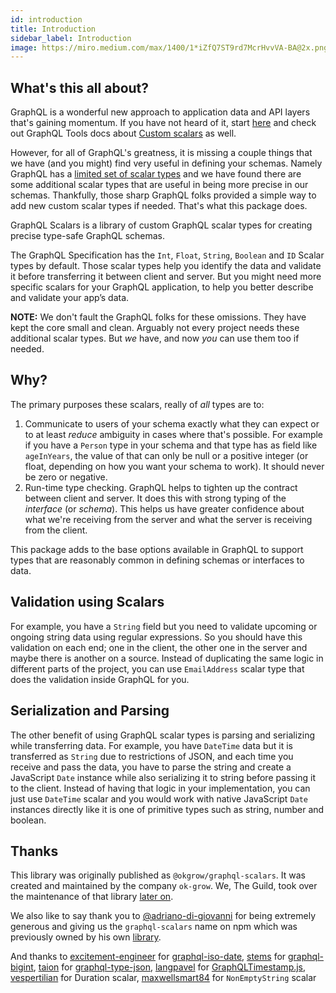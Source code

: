 ```yaml
---
id: introduction
title: Introduction
sidebar_label: Introduction
image: https://miro.medium.com/max/1400/1*iZfQ7ST9rd7McrHvvVA-BA@2x.png
---
```


## What's this all about?

GraphQL is a wonderful new approach to application data and API layers that's gaining momentum. If
you have not heard of it, start [here](http://graphql.org/learn/) and check out GraphQL Tools docs
about [Custom scalars](https://www.graphql-tools.com/docs/scalars) as well.

However, for all of GraphQL's greatness, it is missing a couple things that we have (and you might)
find very useful in defining your schemas. Namely GraphQL has a
[limited set of scalar types](http://graphql.org/learn/schema/#scalar-types) and we have found there
are some additional scalar types that are useful in being more precise in our schemas. Thankfully,
those sharp GraphQL folks provided a simple way to add new custom scalar types if needed. That's
what this package does.

GraphQL Scalars is a library of custom GraphQL scalar types for creating precise type-safe GraphQL schemas.

The GraphQL Specification has the `Int`, `Float`, `String`, `Boolean` and `ID` Scalar types by default. Those scalar types help you identify the data and validate it before transferring it between client and server. But you might need more specific scalars for your GraphQL application, to help you better describe and validate your app’s data.

**NOTE:** We don't fault the GraphQL folks for these omissions. They have kept the core small and
clean. Arguably not every project needs these additional scalar types. But _we_ have, and now _you_
can use them too if needed.

## Why?

The primary purposes these scalars, really of _all_ types are to:

1.  Communicate to users of your schema exactly what they can expect or to at least _reduce_
    ambiguity in cases where that's possible. For example if you have a `Person` type in your schema
    and that type has as field like `ageInYears`, the value of that can only be null or a positive
    integer (or float, depending on how you want your schema to work). It should never be zero or
    negative.
1.  Run-time type checking. GraphQL helps to tighten up the contract between client and server. It
    does this with strong typing of the _interface_ (or _schema_). This helps us have greater
    confidence about what we're receiving from the server and what the server is receiving from the
    client.

This package adds to the base options available in GraphQL to support types that are reasonably
common in defining schemas or interfaces to data.

## Validation using Scalars

For example, you have a `String` field but you need to validate upcoming or ongoing string data using regular expressions. So you should have this validation on each end; one in the client, the other one in the server and maybe there is another on a source. Instead of duplicating the same logic in different parts of the project, you can use `EmailAddress` scalar type that does the validation inside GraphQL for you.

## Serialization and Parsing

The other benefit of using GraphQL scalar types is parsing and serializing while transferring data. For example, you have `DateTime` data but it is transferred as `String` due to restrictions of JSON, and each time you receive and pass the data, you have to parse the string and create a JavaScript `Date` instance while also serializing it to string before passing it to the client. Instead of having that logic in your implementation, you can just use `DateTime` scalar and you would work with native JavaScript `Date` instances directly like it is one of primitive types such as string, number and boolean.

## Thanks

This library was originally published as `@okgrow/graphql-scalars`.
It was created and maintained by the company `ok-grow`.
We, The Guild, took over the maintenance of that library [later on](https://the-guild.dev/blog/taking-over-merge-graphql-schemas).

We also like to say thank you to [@adriano-di-giovanni](https://github.com/adriano-di-giovanni) for being extremely generous and giving us the `graphql-scalars` name on npm which was previously owned by his own [library](https://github.com/adriano-di-giovanni/graphql-scalars).

And thanks to [excitement-engineer](https://github.com/excitement-engineer) for [graphql-iso-date](https://github.com/excitement-engineer/graphql-iso-date), [stems](https://github.com/stems) for [graphql-bigint](https://github.com/stems/graphql-bigint), [taion](https://github.com/taion) for [graphql-type-json](https://github.com/taion/graphql-type-json), [langpavel](https://github.com/langpavel) for [GraphQLTimestamp.js](https://gist.github.com/langpavel/b30f3d507a47713b0c6e89016e4e9eb7), [vespertilian](https://github.com/vespertilian) for Duration scalar, [maxwellsmart84](https://github.com/maxwellsmart84) for `NonEmptyString` scalar
